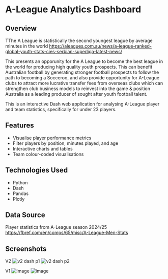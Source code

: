 # A-League Analytics Dashboard

## Overview
TThe A League is statistically the second youngest league by average minutes in the world  https://aleagues.com.au/news/a-league-ranked-global-youth-stats-cies-serbian-superliga-latest-news/

This presents an opporunity for the A League to become the best league in the world for producing high quality youth prospects. This can benefit Australian football by generating stronger football prospects to follow the path to becoming a Socceroo, and also provide opportunity for A-League clubs to attract more lucrative transfer fees from overseas clubs which can strengthen club business models to reinvest into the game & position Australia as a leading producer of sought after youth football talent. 

This is an interactive Dash web application for analysing A-League player and team statistics, specifically for under 23 players.

## Features
- Visualise player performance metrics
- Filter players by position, minutes played, and age
- Interactive charts and tables
- Team colour-coded visualisations

## Technologies Used
- Python
- Dash
- Pandas
- Plotly

## Data Source
Player statistics from A-League season 2024/25 
https://fbref.com/en/comps/65/misc/A-League-Men-Stats

## Screenshots
V2
![v2 dash p1](https://github.com/user-attachments/assets/d8a432e4-e694-48db-adbe-e0361b62c2ee)
![v2 dash p2](https://github.com/user-attachments/assets/8ab8633c-4c5b-40c2-83a3-b7ccca3c7003)



V1
![image](https://github.com/user-attachments/assets/fd502043-1a12-4be4-97dd-71f911b74b0d)
![image](https://github.com/user-attachments/assets/ead1fcf8-08ac-48dc-b557-61cf3b77b73d)

